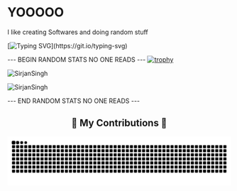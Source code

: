 <h1 align="left">YOOOOO</h1>

I like creating Softwares and doing random stuff

[![Typing SVG](https://readme-typing-svg.herokuapp.com?size=30&lines=Touch+some+grass.)](https://git.io/typing-svg)

--- BEGIN RANDOM STATS NO ONE READS ---
[![trophy](https://github-profile-trophy.vercel.app/?username=SirjanSingh)](https://github.com/SirjanSingh/github-profile-trophy)

![SirjanSingh](https://github-readme-stats.vercel.app/api?username=SirjanSingh&show_icons=true&theme=tokyonight&hide=["issues"])

![SirjanSingh](https://github-readme-stats.vercel.app/api/top-langs?username=SirjanSingh&show_icons=true&theme=tokyonight&layout=compact)

--- END RANDOM STATS NO ONE READS ---
<!--
**SirjanSingh/SirjanSingh** is a ✨ _special_ ✨ repository because its `README.md` (this file) appears on your GitHub profile.

Here are some ideas to get you started:

- 🔭 I’m currently working on ...
- 🌱 I’m currently learning ...
- 👯 I’m looking to collaborate on ...
- 🤔 I’m looking for help with ...
- 💬 Ask me about ...
- 📫 How to reach me: ...
- 😄 Pronouns: ...
- ⚡ Fun fact: ...
-->
<!-- Custom Snake Animation -->
<div align="center">
  <h2>🐍 My Contributions 🐍</h2>
  <picture>
    <source srcset="https://raw.githubusercontent.com/SirjanSingh/SirjanSingh/main/github-snake.svg#gh-light-mode-only" media="(prefers-color-scheme: light)" />
    <source srcset="https://raw.githubusercontent.com/SirjanSingh/SirjanSingh/main/github-snake-dark.svg#gh-dark-mode-only" media="(prefers-color-scheme: dark)" />
    <img src="https://raw.githubusercontent.com/SirjanSingh/SirjanSingh/main/github-snake-dark.svg" alt="GitHub contributions snake" />
  </picture>
</div>


